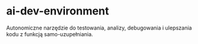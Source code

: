 # ai-dev-environment

Autonomiczne narzędzie do testowania, analizy, debugowania i ulepszania kodu z funkcją samo-uzupełniania.
